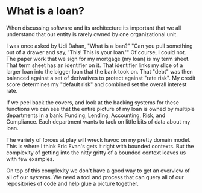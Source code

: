 # What is a loan?

When discussing software and its architecture its important that we all understand that our entity is rarely owned by one organizational unit.

I was once asked by Udi Dahan, "What is a loan?" "Can you pull something out of a drawer and say, 'This! This is your loan.'" Of course, I could not. The paper work that we sign for my mortgage (my loan) is my term sheet. That term sheet has an identifier on it. That identifier links my slice of a larger loan into the bigger loan that the bank took on. That "debt" was then balanced against a set of derivatives to protect against "rate risk". My credit score determines my "default risk" and combined set the overall interest rate.

If we peel back the covers, and look at the backing systems for these functions we can see that the entire picture of my loan is owned by multiple departments in a bank. Funding, Lending, Accounting, Risk, and Compliance. Each department wants to tack on little bits of data about my loan. 

The variety of forces at play will wreck havoc on my pretty domain model. This is where I think Eric Evan's gets it right with bounded contexts. But the complexity of getting into the nitty gritty of a bounded context leaves us with few examples.

On top of this complexity we don't have a good way to get an overview of all of our systems. We need a tool and process that can query all of our repositories of code and help glue a picture together.
